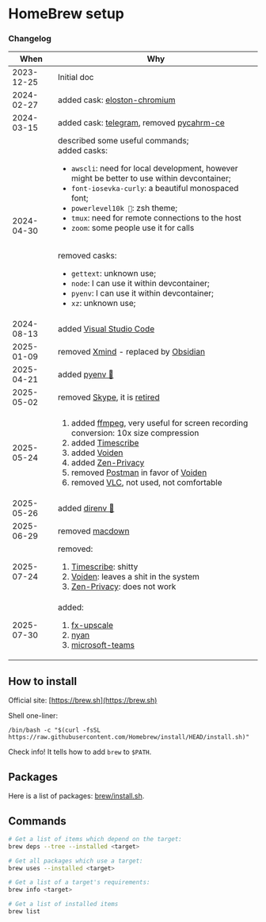 # HomeBrew setup


### Changelog

| When        | Why                                                           |
|-------------|---------------------------------------------------------------|
| 2023-12-25  | Initial doc                                                   |
| 2024-02-27  | added cask: [eloston-chromium](https://github.com/ungoogled-software/ungoogled-chromium) |
| 2024-03-15  | added cask: [telegram](https://macos.telegram.org/), removed [pycahrm-ce](https://www.jetbrains.com/pycharm/) |
| 2024-04-30  | described some useful commands;<br>added casks:<ul><li>`awscli`: need for local development, however might be better to use within devcontainer;</li><li>`font-iosevka-curly`: a beautiful monospaced font;</li><li>`powerlevel10k 🥁`: zsh theme;</li><li>`tmux`: need for remote connections to the host</li><li>`zoom`: some people use it for calls</li></ul><br>removed casks:<ul><li>`gettext`: unknown use;</li><li>`node`: I can use it within devcontainer;</li><li>`pyenv`: I can use it within devcontainer;</li><li>`xz`: unknown use;</li></ul> |
| 2024-08-13  | added [Visual Studio Code](https://code.visualstudio.com) |
| 2025-01-09  | removed [Xmind](https://xmind.app) - replaced by [Obsidian](https://obsidian.md) |
| 2025-04-21  | added [pyenv 🥁](https://github.com/pyenv/pyenv) |
| 2025-05-02  | removed [Skype](https://www.skype.com/en/), it is [retired](https://support.microsoft.com/en-us/skype/skype-is-retiring-in-may-2025-what-you-need-to-know-2a7d2501-427f-485e-8be0-2068a9f90472) |
| 2025-05-24  | <ol><li>added [ffmpeg](https://www.ffmpeg.org), very useful for screen recording conversion: 10x size compression</li><li>added [Timescribe](https://timescribe.app)</li><li>added [Voiden](https://voiden.md)</li><li>added [Zen-Privacy](https://zenprivacy.net)</li><li>removed [Postman](https://www.postman.com) in favor of [Voiden](https://voiden.md)</li><li>removed [VLC](https://www.videolan.org), not used, not comfortable</li></ol> |
| 2025-05-26  | added [direnv 🥁](https://direnv.net) |
| 2025-06-29  | removed [macdown](https://macdown.uranusjr.com) |
| 2025-07-24  | removed:<br><ol><li>[Timescribe](https://timescribe.app): shitty</li><li>[Voiden](https://voiden.md): leaves a shit in the system</li><li>[Zen-Privacy](https://zenprivacy.net): does not work</li></ol> |
| 2025-07-30  | added:<br><ol><li>[fx-upscale](https://github.com/finnvoor/fx-upscale)</li><li>[nyan](https://github.com/toshimaru/nyan)</li><li>[microsoft-teams](https://www.microsoft.com/en/microsoft-teams/group-chat-software/)</li></ol> |

## How to install

Official site: [https://brew.sh](https://brew.sh)

Shell one-liner:

```shell
/bin/bash -c "$(curl -fsSL https://raw.githubusercontent.com/Homebrew/install/HEAD/install.sh)"
```

Check info! It tells how to add `brew` to `$PATH`.


## Packages

Here is a list of packages: [brew/install.sh](install.sh).

## Commands

```bash
# Get a list of items which depend on the target:
brew deps --tree --installed <target>

# Get all packages which use a target:
brew uses --installed <target>

# Get a list of a target's requirements:
brew info <target>

# Get a list of installed items
brew list
```
